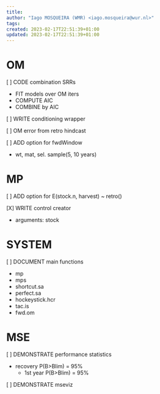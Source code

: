 ```yaml
---
title:
author: "Iago MOSQUEIRA (WMR) <iago.mosqueira@wur.nl>"
tags:
created: 2023-02-17T22:51:39+01:00
updated: 2023-02-17T22:51:39+01:00
---
```


# OM

[ ] CODE combination SRRs
  - FIT models over OM iters
  - COMPUTE AIC
  - COMBINE by AIC

[ ] WRITE conditioning wrapper

[ ] OM error from retro hindcast

[ ] ADD option for fwdWindow 
  - wt, mat, sel. sample(5, 10 years)

# MP

[ ] ADD option for E(stock.n, harvest) ~ retro()

[X] WRITE control creator
  - arguments: stock

# SYSTEM

[ ] DOCUMENT main functions
  - mp
  - mps
  - shortcut.sa
  - perfect.sa
  - hockeystick.hcr
  - tac.is
  - fwd.om

# MSE

[ ] DEMONSTRATE performance statistics
  - recovery P(B>Blim) = 95%
    - 1st year P(B>Blim) = 95%

[ ] DEMONSTRATE mseviz



